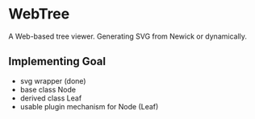 # WebTree
A Web-based tree viewer. Generating SVG from Newick or dynamically.

## Implementing Goal
* svg wrapper (done)
* base class Node
* derived class Leaf
* usable plugin mechanism for Node (Leaf)